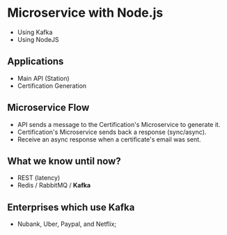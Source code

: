 # Microservice **with Node.js**

- Using Kafka
- Using NodeJS

## Applications

- Main API (Station)
- Certification Generation

## Microservice Flow

- API sends a message to the Certification's Microservice to generate it.
- Certification's Microservice sends back a response (sync/async).
- Receive an async response when a certificate's email was sent.

## What we know until now?

- REST (latency)
- Redis / RabbitMQ / **Kafka**

## Enterprises which use Kafka
- Nubank, Uber, Paypal, and Netflix;

